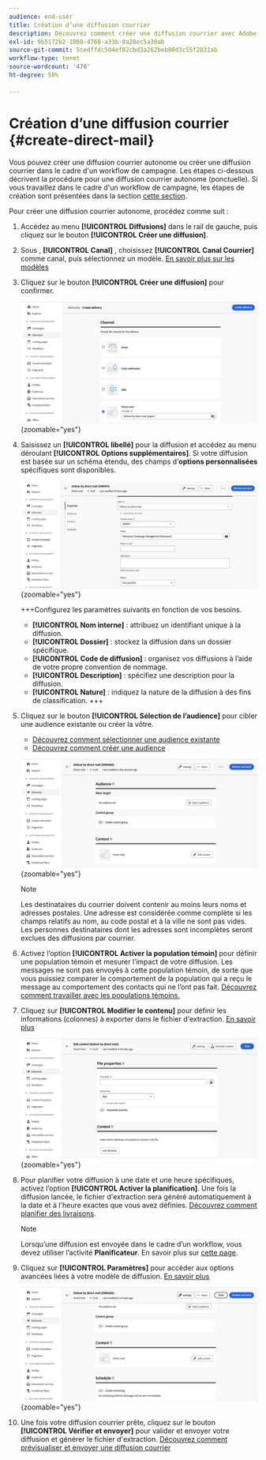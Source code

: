 ```yaml
---
audience: end-user
title: Création d’une diffusion courrier
description: Découvrez comment créer une diffusion courrier avec Adobe Campaign Web
exl-id: 9b5172b2-1880-4768-a33b-8a20ec5a30ab
source-git-commit: 5cedffdc504ef82cbd3a262beb80d3c55f2831ab
workflow-type: tm+mt
source-wordcount: '470'
ht-degree: 50%

---
```


# Création d’une diffusion courrier {#create-direct-mail}

Vous pouvez créer une diffusion courrier autonome ou créer une diffusion courrier dans le cadre d&#39;un workflow de campagne. Les étapes ci-dessous décrivent la procédure pour une diffusion courrier autonome (ponctuelle). Si vous travaillez dans le cadre d&#39;un workflow de campagne, les étapes de création sont présentées dans la section [cette section](../workflows/activities/channels.md#create-a-delivery-in-a-campaign-workflow).

Pour créer une diffusion courrier autonome, procédez comme suit :

1. Accédez au menu **[!UICONTROL Diffusions]** dans le rail de gauche, puis cliquez sur le bouton **[!UICONTROL Créer une diffusion]**.

1. Sous , **[!UICONTROL Canal]** , choisissez **[!UICONTROL Canal Courrier]** comme canal, puis sélectionnez un modèle. [En savoir plus sur les modèles](../msg/delivery-template.md)

1. Cliquez sur le bouton **[!UICONTROL Créer une diffusion]** pour confirmer.

   ![](assets/dm-create.png){zoomable=&quot;yes&quot;}

1. Saisissez un **[!UICONTROL libellé]** pour la diffusion et accédez au menu déroulant **[!UICONTROL Options supplémentaires]**. Si votre diffusion est basée sur un schéma étendu, des champs d’**options personnalisées** spécifiques sont disponibles.

   ![](assets/dm-properties.png){zoomable=&quot;yes&quot;}

   +++Configurez les paramètres suivants en fonction de vos besoins.
   * **[!UICONTROL Nom interne]** : attribuez un identifiant unique à la diffusion.
   * **[!UICONTROL Dossier]** : stockez la diffusion dans un dossier spécifique.
   * **[!UICONTROL Code de diffusion]** : organisez vos diffusions à l’aide de votre propre convention de nommage.
   * **[!UICONTROL Description]** : spécifiez une description pour la diffusion.
   * **[!UICONTROL Nature]** : indiquez la nature de la diffusion à des fins de classification.
+++

1. Cliquez sur le bouton **[!UICONTROL Sélection de l’audience]** pour cibler une audience existante ou créer la vôtre.

   * [Découvrez comment sélectionner une audience existante](../audience/add-audience.md)
   * [Découvrez comment créer une audience](../audience/one-time-audience.md)

   ![](assets/dm-audience.png){zoomable=&quot;yes&quot;}

   >[!NOTE]
   >
   >Les destinataires du courrier doivent contenir au moins leurs noms et adresses postales. Une adresse est considérée comme complète si les champs relatifs au nom, au code postal et à la ville ne sont pas vides. Les personnes destinataires dont les adresses sont incomplètes seront exclues des diffusions par courrier.

1. Activez l’option **[!UICONTROL Activer la population témoin]** pour définir une population témoin et mesurer l’impact de votre diffusion. Les messages ne sont pas envoyés à cette population témoin, de sorte que vous puissiez comparer le comportement de la population qui a reçu le message au comportement des contacts qui ne l’ont pas fait. [Découvrez comment travailler avec les populations témoins.](../audience/control-group.md)

1. Cliquez sur **[!UICONTROL Modifier le contenu]** pour définir les informations (colonnes) à exporter dans le fichier d&#39;extraction. [En savoir plus](content-direct-mail.md)

   ![](assets/dm-content.png){zoomable=&quot;yes&quot;}

1. Pour planifier votre diffusion à une date et une heure spécifiques, activez l’option **[!UICONTROL Activer la planification]**. Une fois la diffusion lancée, le fichier d&#39;extraction sera généré automatiquement à la date et à l&#39;heure exactes que vous avez définies. [Découvrez comment planifier des livraisons](../msg/gs-messages.md#gs-schedule).

   >[!NOTE]
   >
   >Lorsqu’une diffusion est envoyée dans le cadre d’un workflow, vous devez utiliser l’activité **Planificateur**. En savoir plus sur [cette page](../workflows/activities/scheduler.md).

1. Cliquez sur **[!UICONTROL Paramètres]** pour accéder aux options avancées liées à votre modèle de diffusion. [En savoir plus](../advanced-settings/delivery-settings.md)

   ![](assets/dm-settings.png){zoomable=&quot;yes&quot;}

1. Une fois votre diffusion courrier prête, cliquez sur le bouton **[!UICONTROL Vérifier et envoyer]** pour valider et envoyer votre diffusion et générer le fichier d&#39;extraction. [Découvrez comment prévisualiser et envoyer une diffusion courrier](send-direct-mail.md)
